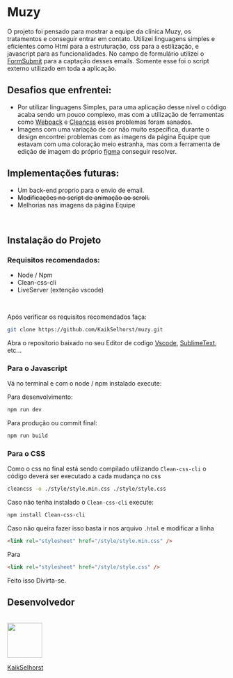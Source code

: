 # Muzy

O projeto foi pensado para mostrar a equipe da clínica Muzy, os tratamentos e conseguir entrar em contato. Utilizei linguagens simples e eficientes como Html
para a estruturação, css para a estilização, e javascript para as funcionalidades. No campo de formulário utilizei o [FormSubmit](https://formsubmit.co/) para a captação desses emails. Somente esse foi o script externo utilizado em toda a aplicação.

## Desafios que enfrentei:

- Por utilizar linguagens Simples, para uma aplicação desse nível o código acaba sendo um pouco complexo, mas com a utilização de ferramentas como [Webpack](https://webpack.js.org/)
  e [Cleancss](https://www.npmjs.com/package/clean-css) esses problemas foram sanados.
- Imagens com uma variação de cor não muito específica, durante o design encontrei problemas com as imagens da página Equipe que estavam com uma coloração meio estranha, mas com a ferramenta de edição de imagem do próprio [figma](https://www.figma.com/) conseguir resolver.

## Implementações futuras:

- Um back-end proprio para o envio de email.
- ~~Modificações no script de animação ao scroll.~~
- Melhorias nas imagens da página Equipe

<br>

## Instalação do Projeto


### Requisitos recomendados:

- Node / Npm
- Clean-css-cli
- LiveServer (extenção vscode)

<br>

Após verificar os requisitos recomendados faça:

```sh
git clone https://github.com/KaikSelhorst/muzy.git
```

Abra o repositorio baixado no seu Editor de codigo [Vscode](https://code.visualstudio.com/), [SublimeText](https://www.sublimetext.com/), etc...

### Para o Javascript

Vá no terminal e com o node / npm instalado execute:

Para desenvolvimento:

```sh
npm run dev
```

Para produção ou commit final:

```sh
npm run build
```

### Para o CSS

Como o css no final está sendo compilado utilizando `Clean-css-cli` o código deverá ser executado a cada mudança no css

```sh
cleancss -o ./style/style.min.css ./style/style.css
```

Caso não tenha instalado o `Clean-css-cli` execute:

```sh
npm install Clean-css-cli
```

Caso não queira fazer isso basta ir nos arquivo `.html` e modificar a linha

```html
<link rel="stylesheet" href="/style/style.min.css" />
```

Para

```html
<link rel="stylesheet" href="/style/style.css" />
```

Feito isso Divirta-se.


## Desenvolvedor

<br>

<img src='https://github.com/kaikselhorst.png' width='80px' />

[KaikSelhorst](https://github.com/KaikSelhorst/)
